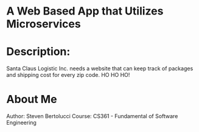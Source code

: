 # A Web Based App that Utilizes Microservices

# Description: 
Santa Claus Logistic Inc. needs a website that can keep track of packages and shipping cost for every zip code. HO HO HO!

# About Me
Author: Steven Bertolucci
Course: CS361 - Fundamental of Software Engineering

